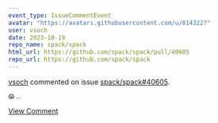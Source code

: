 ```yaml
---
event_type: IssueCommentEvent
avatar: "https://avatars.githubusercontent.com/u/814322?"
user: vsoch
date: 2023-10-19
repo_name: spack/spack
html_url: https://github.com/spack/spack/pull/40605
repo_url: https://github.com/spack/spack
---
```


<a href='https://github.com/vsoch' target='_blank'>vsoch</a> commented on issue <a href='https://github.com/spack/spack/pull/40605' target='_blank'>spack/spack#40605</a>.

<small>:scream: ...</small>

<a href='https://github.com/spack/spack/pull/40605' target='_blank'>View Comment</a>